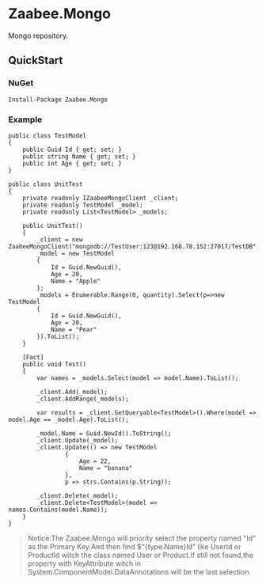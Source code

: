 # Zaabee.Mongo

Mongo repository.

## QuickStart

### NuGet

    Install-Package Zaabee.Mongo

### Example

```CSharp
public class TestModel
{
    public Guid Id { get; set; }
    public string Name { get; set; }
    public int Age { get; set; }
}

public class UnitTest
{
    private readonly IZaabeeMongoClient _client;
    private readonly TestModel _model;
    private readonly List<TestModel> _models;

    public UnitTest()
    {
        _client = new ZaabeeMongoClient("mongodb://TestUser:123@192.168.78.152:27017/TestDB","TestDB");
        _model = new TestModel
        {
            Id = Guid.NewGuid(),
            Age = 20,
            Name = "Apple"
        };
        _models = Enumerable.Range(0, quantity).Select(p=>new TestModel
        {
            Id = Guid.NewGuid(),
            Age = 20,
            Name = "Pear"
        }).ToList();
    }

    [Fact]
    public void Test()
    {
        var names = _models.Select(model => model.Name).ToList();

        _client.Add(_model);
        _client.AddRange(_models);

        var results = _client.GetQueryable<TestModel>().Where(model => model.Age == _model.Age).ToList();

        _model.Name = Guid.NewId().ToString();
        _client.Update(_model);
        _client.Update(() => new TestModel
                {
                    Age = 22,
                    Name = "banana"
                },
                p => strs.Contains(p.String));

        _client.Delete(_model);
        _client.Delete<TestModel>(model => names.Contains(model.Name));
    }
}
```

>Notice:The Zaabee.Mongo will priority select the property named "Id" as the Primary Key.And then find $"{type.Name}Id" like UserId or ProductId witch the class named User or Product.If still not found,the property with KeyAttribute witch in System.ComponentModel.DataAnnotations will be the last selection.
